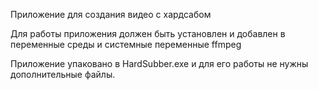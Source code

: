 Приложение для создания видео с хардсабом

Для работы приложения должен быть установлен и добавлен в переменные среды и системные переменные ffmpeg

Приложение упаковано в HardSubber.exe и для его работы не нужны дополнительные файлы.
